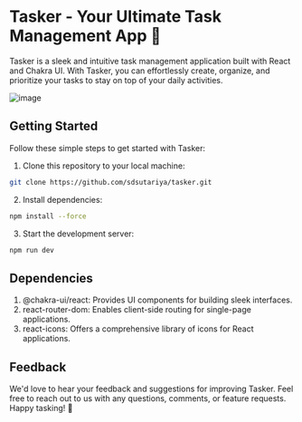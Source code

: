 # Tasker - Your Ultimate Task Management App 🚀

Tasker is a sleek and intuitive task management application built with React and Chakra UI. With Tasker, you can effortlessly create, organize, and prioritize your tasks to stay on top of your daily activities.

![image](https://github.com/sdsutariya/tasker/assets/56433588/f02a6ec5-7801-4ddb-aad9-c5f5460f2d5c)

## Getting Started

Follow these simple steps to get started with Tasker:

1. Clone this repository to your local machine:

```bash
git clone https://github.com/sdsutariya/tasker.git 
```
2. Install dependencies:
```bash
npm install --force
```
3. Start the development server:
```bash
npm run dev
```

## Dependencies
1. @chakra-ui/react: Provides UI components for building sleek interfaces.
2. react-router-dom: Enables client-side routing for single-page applications.
3. react-icons: Offers a comprehensive library of icons for React applications.

## Feedback
We'd love to hear your feedback and suggestions for improving Tasker. Feel free to reach out to us with any questions, comments, or feature requests. Happy tasking! 🚀

